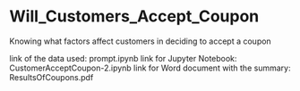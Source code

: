 # Will_Customers_Accept_Coupon
Knowing what factors affect customers in deciding to accept a coupon

link of the data used: prompt.ipynb
link for Jupyter Notebook: CustomerAcceptCoupon-2.ipynb
link for Word document with the summary: ResultsOfCoupons.pdf
